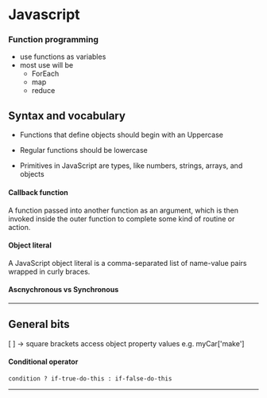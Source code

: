 # Javascript

### Function programming

* use functions as variables
* most use will be
    * ForEach
    * map
    * reduce

## Syntax and vocabulary

* Functions that define objects should begin with an Uppercase
* Regular functions should be lowercase

* Primitives in JavaScript are types, like numbers, strings, arrays, and objects


#### Callback function
A function passed into another function as an argument, which is then invoked inside the outer function to complete some kind of routine or action.

#### Object literal

A JavaScript object literal is a comma-separated list of name-value pairs wrapped in curly braces.

#### Ascnychronous vs Synchronous
---

## General bits

[ ] -> square brackets access object property values e.g. myCar['make']

#### Conditional operator

``` condition ? if-true-do-this : if-false-do-this ```

---


